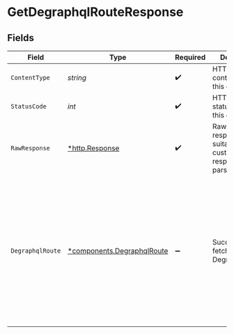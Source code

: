 # GetDegraphqlRouteResponse


## Fields

| Field                                                                                                                                                              | Type                                                                                                                                                               | Required                                                                                                                                                           | Description                                                                                                                                                        | Example                                                                                                                                                            |
| ------------------------------------------------------------------------------------------------------------------------------------------------------------------ | ------------------------------------------------------------------------------------------------------------------------------------------------------------------ | ------------------------------------------------------------------------------------------------------------------------------------------------------------------ | ------------------------------------------------------------------------------------------------------------------------------------------------------------------ | ------------------------------------------------------------------------------------------------------------------------------------------------------------------ |
| `ContentType`                                                                                                                                                      | *string*                                                                                                                                                           | :heavy_check_mark:                                                                                                                                                 | HTTP response content type for this operation                                                                                                                      |                                                                                                                                                                    |
| `StatusCode`                                                                                                                                                       | *int*                                                                                                                                                              | :heavy_check_mark:                                                                                                                                                 | HTTP response status code for this operation                                                                                                                       |                                                                                                                                                                    |
| `RawResponse`                                                                                                                                                      | [*http.Response](https://pkg.go.dev/net/http#Response)                                                                                                             | :heavy_check_mark:                                                                                                                                                 | Raw HTTP response; suitable for custom response parsing                                                                                                            |                                                                                                                                                                    |
| `DegraphqlRoute`                                                                                                                                                   | [*components.DegraphqlRoute](../../models/components/degraphqlroute.md)                                                                                            | :heavy_minus_sign:                                                                                                                                                 | Successfully fetched Degraphql_route                                                                                                                               | {<br/>"id": "56c4566c-14cc-4132-9011-4139fcbbe50a",<br/>"query": "query{ user { email } }",<br/>"service": {<br/>"id": "bd380f99-659d-415e-b0e7-72ea05df3218"<br/>},<br/>"uri": "/users"<br/>} |